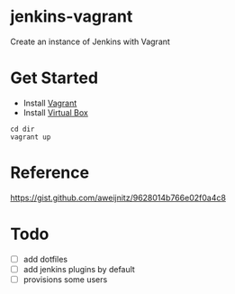# jenkins-vagrant

Create an instance of Jenkins with Vagrant

# Get Started

- Install [Vagrant](https://www.vagrantup.com/downloads.html)
- Install [Virtual Box](https://www.virtualbox.org/wiki/Downloads)

```
cd dir
vagrant up
```

# Reference

https://gist.github.com/aweijnitz/9628014b766e02f0a4c8

# Todo

-[ ] add dotfiles
-[ ] add jenkins plugins by default
-[ ] provisions some users
